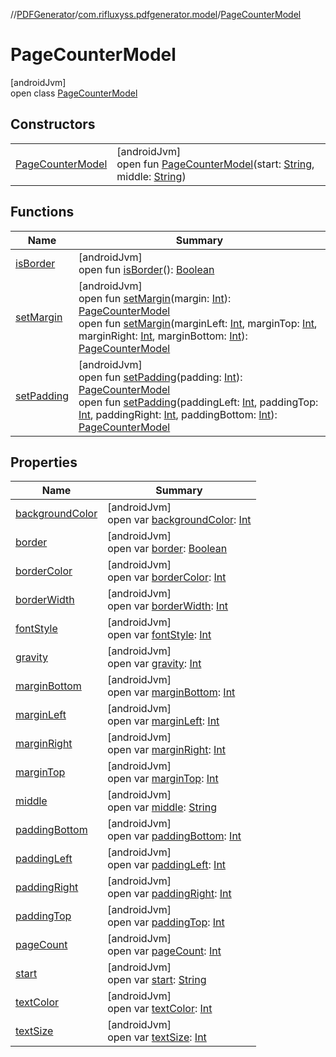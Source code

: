 //[PDFGenerator](../../../index.md)/[com.rifluxyss.pdfgenerator.model](../index.md)/[PageCounterModel](index.md)

# PageCounterModel

[androidJvm]\
open class [PageCounterModel](index.md)

## Constructors

| | |
|---|---|
| [PageCounterModel](-page-counter-model.md) | [androidJvm]<br>open fun [PageCounterModel](-page-counter-model.md)(start: [String](https://developer.android.com/reference/kotlin/java/lang/String.html), middle: [String](https://developer.android.com/reference/kotlin/java/lang/String.html)) |

## Functions

| Name | Summary |
|---|---|
| [isBorder](is-border.md) | [androidJvm]<br>open fun [isBorder](is-border.md)(): [Boolean](https://kotlinlang.org/api/latest/jvm/stdlib/kotlin/-boolean/index.html) |
| [setMargin](set-margin.md) | [androidJvm]<br>open fun [setMargin](set-margin.md)(margin: [Int](https://kotlinlang.org/api/latest/jvm/stdlib/kotlin/-int/index.html)): [PageCounterModel](index.md)<br>open fun [setMargin](set-margin.md)(marginLeft: [Int](https://kotlinlang.org/api/latest/jvm/stdlib/kotlin/-int/index.html), marginTop: [Int](https://kotlinlang.org/api/latest/jvm/stdlib/kotlin/-int/index.html), marginRight: [Int](https://kotlinlang.org/api/latest/jvm/stdlib/kotlin/-int/index.html), marginBottom: [Int](https://kotlinlang.org/api/latest/jvm/stdlib/kotlin/-int/index.html)): [PageCounterModel](index.md) |
| [setPadding](set-padding.md) | [androidJvm]<br>open fun [setPadding](set-padding.md)(padding: [Int](https://kotlinlang.org/api/latest/jvm/stdlib/kotlin/-int/index.html)): [PageCounterModel](index.md)<br>open fun [setPadding](set-padding.md)(paddingLeft: [Int](https://kotlinlang.org/api/latest/jvm/stdlib/kotlin/-int/index.html), paddingTop: [Int](https://kotlinlang.org/api/latest/jvm/stdlib/kotlin/-int/index.html), paddingRight: [Int](https://kotlinlang.org/api/latest/jvm/stdlib/kotlin/-int/index.html), paddingBottom: [Int](https://kotlinlang.org/api/latest/jvm/stdlib/kotlin/-int/index.html)): [PageCounterModel](index.md) |

## Properties

| Name | Summary |
|---|---|
| [backgroundColor](background-color.md) | [androidJvm]<br>open var [backgroundColor](background-color.md): [Int](https://kotlinlang.org/api/latest/jvm/stdlib/kotlin/-int/index.html) |
| [border](border.md) | [androidJvm]<br>open var [border](border.md): [Boolean](https://kotlinlang.org/api/latest/jvm/stdlib/kotlin/-boolean/index.html) |
| [borderColor](border-color.md) | [androidJvm]<br>open var [borderColor](border-color.md): [Int](https://kotlinlang.org/api/latest/jvm/stdlib/kotlin/-int/index.html) |
| [borderWidth](border-width.md) | [androidJvm]<br>open var [borderWidth](border-width.md): [Int](https://kotlinlang.org/api/latest/jvm/stdlib/kotlin/-int/index.html) |
| [fontStyle](font-style.md) | [androidJvm]<br>open var [fontStyle](font-style.md): [Int](https://kotlinlang.org/api/latest/jvm/stdlib/kotlin/-int/index.html) |
| [gravity](gravity.md) | [androidJvm]<br>open var [gravity](gravity.md): [Int](https://kotlinlang.org/api/latest/jvm/stdlib/kotlin/-int/index.html) |
| [marginBottom](margin-bottom.md) | [androidJvm]<br>open var [marginBottom](margin-bottom.md): [Int](https://kotlinlang.org/api/latest/jvm/stdlib/kotlin/-int/index.html) |
| [marginLeft](margin-left.md) | [androidJvm]<br>open var [marginLeft](margin-left.md): [Int](https://kotlinlang.org/api/latest/jvm/stdlib/kotlin/-int/index.html) |
| [marginRight](margin-right.md) | [androidJvm]<br>open var [marginRight](margin-right.md): [Int](https://kotlinlang.org/api/latest/jvm/stdlib/kotlin/-int/index.html) |
| [marginTop](margin-top.md) | [androidJvm]<br>open var [marginTop](margin-top.md): [Int](https://kotlinlang.org/api/latest/jvm/stdlib/kotlin/-int/index.html) |
| [middle](middle.md) | [androidJvm]<br>open var [middle](middle.md): [String](https://developer.android.com/reference/kotlin/java/lang/String.html) |
| [paddingBottom](padding-bottom.md) | [androidJvm]<br>open var [paddingBottom](padding-bottom.md): [Int](https://kotlinlang.org/api/latest/jvm/stdlib/kotlin/-int/index.html) |
| [paddingLeft](padding-left.md) | [androidJvm]<br>open var [paddingLeft](padding-left.md): [Int](https://kotlinlang.org/api/latest/jvm/stdlib/kotlin/-int/index.html) |
| [paddingRight](padding-right.md) | [androidJvm]<br>open var [paddingRight](padding-right.md): [Int](https://kotlinlang.org/api/latest/jvm/stdlib/kotlin/-int/index.html) |
| [paddingTop](padding-top.md) | [androidJvm]<br>open var [paddingTop](padding-top.md): [Int](https://kotlinlang.org/api/latest/jvm/stdlib/kotlin/-int/index.html) |
| [pageCount](page-count.md) | [androidJvm]<br>open var [pageCount](page-count.md): [Int](https://kotlinlang.org/api/latest/jvm/stdlib/kotlin/-int/index.html) |
| [start](start.md) | [androidJvm]<br>open var [start](start.md): [String](https://developer.android.com/reference/kotlin/java/lang/String.html) |
| [textColor](text-color.md) | [androidJvm]<br>open var [textColor](text-color.md): [Int](https://kotlinlang.org/api/latest/jvm/stdlib/kotlin/-int/index.html) |
| [textSize](text-size.md) | [androidJvm]<br>open var [textSize](text-size.md): [Int](https://kotlinlang.org/api/latest/jvm/stdlib/kotlin/-int/index.html) |
